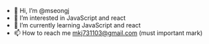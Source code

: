 - 👋 Hi, I’m @mseongj
- 👀 I’m interested in JavaScript and react
- 🌱 I’m currently learning JavaScript and react
- 📫 How to reach me mkj731103@gmail.com (must important mark)

<!---
mseongj/mseongj is a ✨ special ✨ repository because its `README.md` (this file) appears on your GitHub profile.
You can click the Preview link to take a look at your changes.
--->
